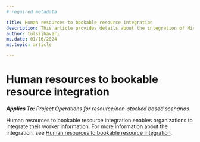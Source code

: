 ```yaml
---
# required metadata

title: Human resources to bookable resource integration
description: This article provides details about the integration of Microsoft Dynamics 365 Human Resources workers to bookable resources.
author: tulsijhaveri
ms.date: 01/16/2024
ms.topic: article

---
```


# Human resources to bookable resource integration
_**Applies To:** Project Operations for resource/non-stocked based scenarios_

Human resources to bookable resource integration enables organizations to integrate their worker information. For more information about the integration, see [Human resources to bookable resource integration](/dynamics365/human-resources/hr-admin-integration-hr-rm).

